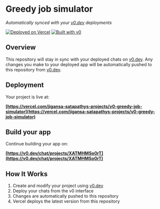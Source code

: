 # Greedy job simulator

*Automatically synced with your [v0.dev](https://v0.dev) deployments*

[![Deployed on Vercel](https://img.shields.io/badge/Deployed%20on-Vercel-black?style=for-the-badge&logo=vercel)](https://vercel.com/jigansa-satapathys-projects/v0-greedy-job-simulator)
[![Built with v0](https://img.shields.io/badge/Built%20with-v0.dev-black?style=for-the-badge)](https://v0.dev/chat/projects/XATMHMSo0rT)

## Overview

This repository will stay in sync with your deployed chats on [v0.dev](https://v0.dev).
Any changes you make to your deployed app will be automatically pushed to this repository from [v0.dev](https://v0.dev).

## Deployment

Your project is live at:

**[https://vercel.com/jigansa-satapathys-projects/v0-greedy-job-simulator](https://vercel.com/jigansa-satapathys-projects/v0-greedy-job-simulator)**

## Build your app

Continue building your app on:

**[https://v0.dev/chat/projects/XATMHMSo0rT](https://v0.dev/chat/projects/XATMHMSo0rT)**

## How It Works

1. Create and modify your project using [v0.dev](https://v0.dev)
2. Deploy your chats from the v0 interface
3. Changes are automatically pushed to this repository
4. Vercel deploys the latest version from this repository